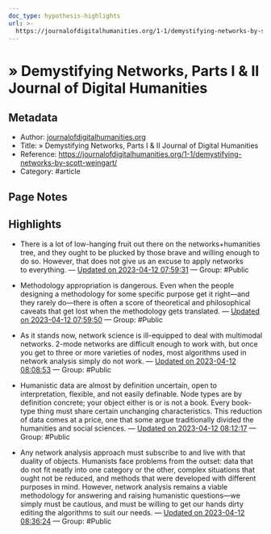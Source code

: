 ```yaml
---
doc_type: hypothesis-highlights
url: >-
  https://journalofdigitalhumanities.org/1-1/demystifying-networks-by-scott-weingart/
---
```


#  » Demystifying Networks, Parts I & II Journal of Digital Humanities

## Metadata
- Author: [journalofdigitalhumanities.org]()
- Title:  » Demystifying Networks, Parts I & II Journal of Digital Humanities
- Reference: https://journalofdigitalhumanities.org/1-1/demystifying-networks-by-scott-weingart/
- Category: #article

## Page Notes
## Highlights
- There is a lot of low-hanging fruit out there on the networks+humanities tree, and they ought to be plucked by those brave and willing enough to do so. However, that does not give us an excuse to apply networks to everything. — [Updated on 2023-04-12 07:59:31](https://hyp.is/MYxiXNj3Ee2M5Ud442f47Q/journalofdigitalhumanities.org/1-1/demystifying-networks-by-scott-weingart/) — Group: #Public

- Methodology appropriation is dangerous. Even when the people designing a methodology for some specific purpose get it right—and they rarely do—there is often a score of theoretical and philosophical caveats that get lost when the methodology gets translated. — [Updated on 2023-04-12 07:59:50](https://hyp.is/PKJd_tj3Ee2tJ9e5yGLMDA/journalofdigitalhumanities.org/1-1/demystifying-networks-by-scott-weingart/) — Group: #Public

- As it stands now, network science is ill-equipped to deal with multimodal networks. 2-mode networks are difficult enough to work with, but once you get to three or more varieties of nodes, most algorithms used in network analysis simply do not work. — [Updated on 2023-04-12 08:08:53](https://hyp.is/gCmL3Nj4Ee2Ga_vgMmfKhw/journalofdigitalhumanities.org/1-1/demystifying-networks-by-scott-weingart/) — Group: #Public

- Humanistic data are almost by definition uncertain, open to interpretation, flexible, and not easily definable. Node types are by definition concrete; your object either is or is not a book. Every book-type thing must share certain unchanging characteristics. This reduction of data comes at a price, one that some argue traditionally divided the humanities and social sciences. — [Updated on 2023-04-12 08:12:17](https://hyp.is/-e8KPNj4Ee2v3lPUa4uUWw/journalofdigitalhumanities.org/1-1/demystifying-networks-by-scott-weingart/) — Group: #Public

- Any network analysis approach must subscribe to and live with that duality of objects. Humanists face problems from the outset: data that do not fit neatly into one category or the other, complex situations that ought not be reduced, and methods that were developed with different purposes in mind. However, network analysis remains a viable methodology for answering and raising humanistic questions—we simply must be cautious, and must be willing to get our hands dirty editing the algorithms to suit our needs. — [Updated on 2023-04-12 08:36:24](https://hyp.is/WJKg3Nj8Ee2ufb-hVg6CBw/journalofdigitalhumanities.org/1-1/demystifying-networks-by-scott-weingart/) — Group: #Public




